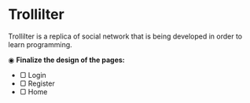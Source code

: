 # Trollilter
Trollilter is a replica of social network that is being developed in order to learn programming.

 &#9673; **Finalize the design of the pages:**
- &#9634;  Login
- &#9634;  Register
- &#9634;  Home

